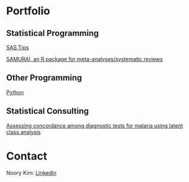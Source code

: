 # Portfolio


## Statistical Programming

[SAS Tips](/sas-tips)

[SAMURAI, an R package for meta-analyses/systematic reviews](/R-samurai)

## Other Programming

[Python](/python)

## Statistical Consulting

[Assessing concordance among diagnostic tests for malaria using latent class analysis](/stat-lca-malaria-tests)



# Contact

Noory Kim: [LinkedIn](https://www.linkedin.com/in/noory)

